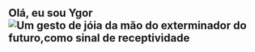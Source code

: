 ## Olá, eu sou Ygor ![Um gesto de jóia da mão do exterminador do futuro,como sinal de receptividade]([https://myoctocat.com/assets/images/base-octocat.svg](https://www.google.com/url?sa=i&url=https%3A%2F%2Fgifer.com%2Ffr%2F3WWq&psig=AOvVaw1QRrHM5i4JJZ1WA1v6FY87&ust=1761259420403000&source=images&cd=vfe&opi=89978449&ved=0CBQQjRxqFwoTCJjC-fXwuJADFQAAAAAdAAAAABAh)](https://i.gifer.com/3WWq.gif))

